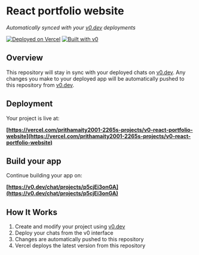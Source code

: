 # React portfolio website

*Automatically synced with your [v0.dev](https://v0.dev) deployments*

[![Deployed on Vercel](https://img.shields.io/badge/Deployed%20on-Vercel-black?style=for-the-badge&logo=vercel)](https://vercel.com/prithamaity2001-2265s-projects/v0-react-portfolio-website)
[![Built with v0](https://img.shields.io/badge/Built%20with-v0.dev-black?style=for-the-badge)](https://v0.dev/chat/projects/p5cjEi3onGA)

## Overview

This repository will stay in sync with your deployed chats on [v0.dev](https://v0.dev).
Any changes you make to your deployed app will be automatically pushed to this repository from [v0.dev](https://v0.dev).

## Deployment

Your project is live at:

**[https://vercel.com/prithamaity2001-2265s-projects/v0-react-portfolio-website](https://vercel.com/prithamaity2001-2265s-projects/v0-react-portfolio-website)**

## Build your app

Continue building your app on:

**[https://v0.dev/chat/projects/p5cjEi3onGA](https://v0.dev/chat/projects/p5cjEi3onGA)**

## How It Works

1. Create and modify your project using [v0.dev](https://v0.dev)
2. Deploy your chats from the v0 interface
3. Changes are automatically pushed to this repository
4. Vercel deploys the latest version from this repository